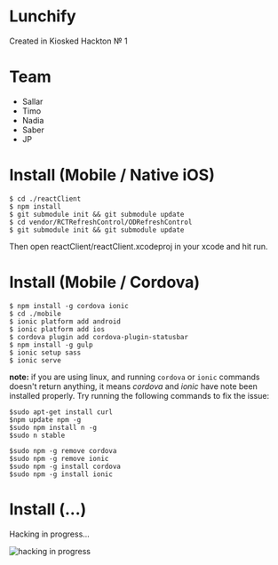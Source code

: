 # Lunchify
Created in Kiosked Hackton № 1

# Team
- Sallar
- Timo
- Nadia
- Saber
- JP

# Install (Mobile / Native iOS)

    $ cd ./reactClient
    $ npm install
    $ git submodule init && git submodule update 
    $ cd vendor/RCTRefreshControl/ODRefreshControl
    $ git submodule init && git submodule update 
    
Then open reactClient/reactClient.xcodeproj in your xcode and hit run.

# Install (Mobile / Cordova)

    $ npm install -g cordova ionic
    $ cd ./mobile
    $ ionic platform add android
    $ ionic platform add ios
    $ cordova plugin add cordova-plugin-statusbar
    $ npm install -g gulp
    $ ionic setup sass
    $ ionic serve
   
   **note:** if you are using linux, and running `cordova` or `ionic` commands doesn't return anything, it means _cordova_ and _ionic_ have note been installed properly. Try running the following commands to fix the issue:
    
    $sudo apt-get install curl
    $npm update npm -g
    $sudo npm install n -g
    $sudo n stable
     
    $sudo npm -g remove cordova
    $sudo npm -g remove ionic
    $sudo npm -g install cordova
    $sudo npm -g install ionic
    
# Install (...)


Hacking in progress...

![hacking in progress](http://media.giphy.com/media/eCqFYAVjjDksg/giphy.gif)